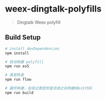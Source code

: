 # weex-dingtalk-polyfills

> Dingtalk Weex polyfill

## Build Setup

```bash
# install devDependencies
npm install

# 启动构建 polyfill
npm run es5

# 类型检查
npm run flow

# 最终构建，会经过类型检查完成之后构建成es5代码
npm run build
```
